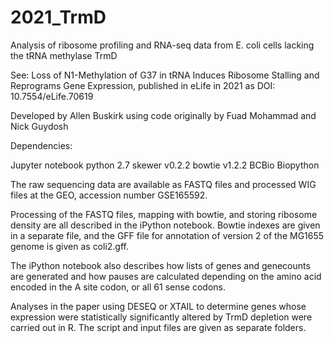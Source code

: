 # 2021_TrmD

Analysis of ribosome profiling and RNA-seq data from E. coli cells lacking the tRNA methylase TrmD

See: Loss of N1-Methylation of G37 in tRNA Induces Ribosome Stalling and Reprograms Gene Expression, published in eLife in 2021 as DOI: 10.7554/eLife.70619

Developed by Allen Buskirk using code originally by Fuad Mohammad and Nick Guydosh

Dependencies:

Jupyter notebook
python 2.7
skewer v0.2.2
bowtie v1.2.2
BCBio
Biopython

The raw sequencing data are available as FASTQ files and processed WIG files at the GEO, accession number GSE165592.

Processing of the FASTQ files, mapping with bowtie, and storing ribosome density are all described in the iPython notebook. Bowtie indexes are given in a separate file, and the GFF file for annotation of version 2 of the MG1655 genome is given as coli2.gff.

The iPython notebook also describes how lists of genes and genecounts are generated and how pauses are calculated depending on the amino acid encoded in the A site codon, or all 61 sense codons. 

Analyses in the paper using DESEQ or XTAIL to determine genes whose expression were statistically significantly altered by TrmD depletion were carried out in R. The script and input files are given as separate folders. 



